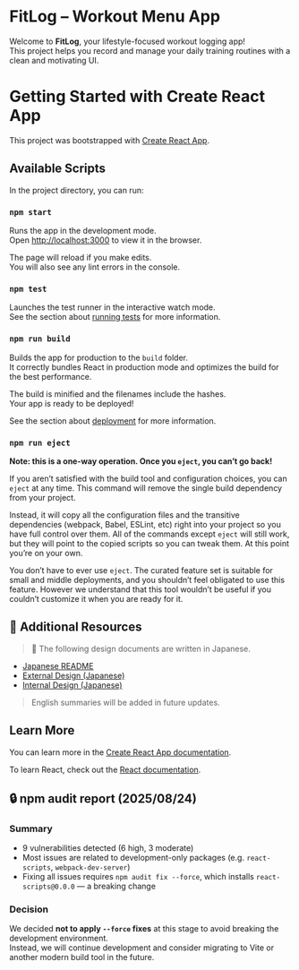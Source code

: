 # FitLog – Workout Menu App

Welcome to **FitLog**, your lifestyle-focused workout logging app!  
This project helps you record and manage your daily training routines with a clean and motivating UI.

# Getting Started with Create React App

This project was bootstrapped with [Create React App](https://github.com/facebook/create-react-app).

## Available Scripts

In the project directory, you can run:

### `npm start`

Runs the app in the development mode.\
Open [http://localhost:3000](http://localhost:3000) to view it in the browser.

The page will reload if you make edits.\
You will also see any lint errors in the console.

### `npm test`

Launches the test runner in the interactive watch mode.\
See the section about [running tests](https://facebook.github.io/create-react-app/docs/running-tests) for more information.

### `npm run build`

Builds the app for production to the `build` folder.\
It correctly bundles React in production mode and optimizes the build for the best performance.

The build is minified and the filenames include the hashes.\
Your app is ready to be deployed!

See the section about [deployment](https://facebook.github.io/create-react-app/docs/deployment) for more information.

### `npm run eject`

**Note: this is a one-way operation. Once you `eject`, you can’t go back!**

If you aren’t satisfied with the build tool and configuration choices, you can `eject` at any time. This command will remove the single build dependency from your project.

Instead, it will copy all the configuration files and the transitive dependencies (webpack, Babel, ESLint, etc) right into your project so you have full control over them. All of the commands except `eject` will still work, but they will point to the copied scripts so you can tweak them. At this point you’re on your own.

You don’t have to ever use `eject`. The curated feature set is suitable for small and middle deployments, and you shouldn’t feel obligated to use this feature. However we understand that this tool wouldn’t be useful if you couldn’t customize it when you are ready for it.

## 📎 Additional Resources

> 📌 The following design documents are written in Japanese. 
- [Japanese README](README.ja.md) 
- [External Design (Japanese)](docs/WorkoutMenuApp_外部設計.md)
- [Internal Design (Japanese)](docs/WorkoutMenuApp_内部設計.md)
> English summaries will be added in future updates.

## Learn More

You can learn more in the [Create React App documentation](https://facebook.github.io/create-react-app/docs/getting-started).

To learn React, check out the [React documentation](https://reactjs.org/).

## 🔒 npm audit report (2025/08/24)

### Summary
- 9 vulnerabilities detected (6 high, 3 moderate)
- Most issues are related to development-only packages (e.g. `react-scripts`, `webpack-dev-server`)
- Fixing all issues requires `npm audit fix --force`, which installs `react-scripts@0.0.0` — a breaking change

### Decision
We decided **not to apply `--force` fixes** at this stage to avoid breaking the development environment.  
Instead, we will continue development and consider migrating to Vite or another modern build tool in the future.
